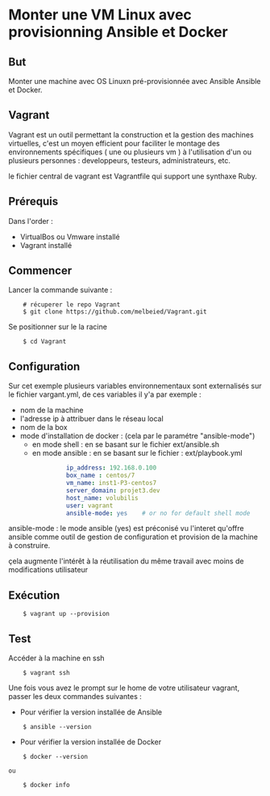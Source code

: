 # Monter une VM Linux avec provisionning Ansible et Docker

## But

Monter une machine 
 avec OS Linuxn pré-provisionnée avec Ansible Ansible et Docker.

## Vagrant

Vagrant est un outil permettant la construction et la gestion des machines virtuelles, c'est  un moyen efficient pour faciliter le montage des environnements spécifiques ( une ou plusieurs vm ) à l'utilisation d'un ou plusieurs personnes : developpeurs, testeurs, administrateurs, etc.

le fichier central de vagrant est Vagrantfile qui support une synthaxe Ruby.

## Prérequis

Dans l'order :
- VirtualBos ou Vmware installé
- Vagrant installé
## Commencer
Lancer la commande suivante :
```shel
    # récuperer le repo Vagrant
    $ git clone https://github.com/melbeied/Vagrant.git
```
Se positionner sur le la racine
```shel
    $ cd Vagrant
```
## Configuration

Sur cet exemple plusieurs variables environnementaux sont externalisés sur le fichier vargant.yml, de ces variables il y'a par exemple :

- nom de la machine
- l'adresse ip à attribuer dans le réseau local
- nom de la box
- mode d'installation de docker : (cela par le paramétre "ansible-mode")
    * en mode shell : en se basant sur le fichier ext/ansible.sh
    * en mode ansible : en se basant sur le fichier : ext/playbook.yml

```YAML
                ip_address: 192.168.0.100
                box_name : centos/7
                vm_name: inst1-P3-centos7
                server_domain: projet3.dev
                host_name: volubilis
                user: vagrant
                ansible-mode: yes    # or no for default shell mode
```
ansible-mode : le mode ansible (yes) est préconisé vu l'interet qu'offre ansible comme outil de gestion de configuration et provision de la machine à construire.


çela augmente l'intérêt à la réutilisation du même travail avec moins de modifications 
utilisateur 

## Exécution

```shell 
    $ vagrant up --provision
```

## Test

Accéder à la machine en ssh

```shell 
    $ vagrant ssh
```
Une fois vous avez le prompt sur le home de votre utilisateur vagrant, passer les deux commandes suivantes :

- Pour vérifier la version installée de Ansible

```shell 
    $ ansible --version
```

- Pour vérifier la version installée de Docker

```shell 
    $ docker --version
 ```
    ou

```shell  
    $ docker info
```